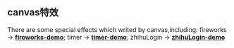 ## canvas特效

There are some special effects which writed by canvas,including:
fireworks  ->  [**fireworks-demo**](http://115.159.92.11/specialEffects/canvas/fireworks/);
timer -> [**timer-demo**](http://115.159.92.11/specialEffects/canvas/zhihuLogin/);
zhihuLogin -> [**zhihuLogin-demo**](http://115.159.92.11/specialEffects/canvas/timer/)
